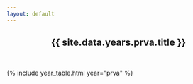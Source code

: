 ```yaml
---
layout: default
---
```


<h2 style="text-align: center;">{{ site.data.years.prva.title }}</h2>

<br>

{% include year_table.html year="prva" %}

